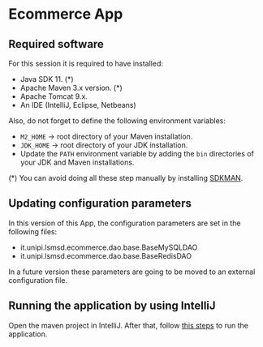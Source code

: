 
# Ecommerce App

## Required software

For this session it is required to have installed:

- Java SDK 11. (*)
- Apache Maven 3.x version. (*)
- Apache Tomcat 9.x.
- An IDE (IntelliJ, Eclipse, Netbeans)

Also, do not forget to define the following environment variables:

- `M2_HOME` -> root directory of your Maven installation.
- `JDK_HOME` -> root directory of your JDK installation.
- Update the `PATH` environment variable by adding the `bin` directories of your JDK and Maven installations.

(*) You can avoid doing all these step manually by installing
[SDKMAN](https://sdkman.io/).

## Updating configuration parameters

In this version of this App, the configuration parameters are set in the following files:

- it.unipi.lsmsd.ecommerce.dao.base.BaseMySQLDAO
- it.unipi.lsmsd.ecommerce.dao.base.BaseRedisDAO

In a future version these parameters are going to be moved to an external configuration file.

## Running the application by using IntelliJ

Open the maven project in IntelliJ. After that, follow [this steps](https://www.jetbrains.com/idea/guide/tutorials/working-with-apache-tomcat/using-existing-application/) to run the application.
